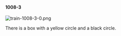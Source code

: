 #### 1008-3
![train-1008-3-0.png](https://github.com/lil-lab/nlvr/raw/master/nlvr/train/images/44/train-1008-3-0.png "train-1008-3-0.png")

There is a box with a yellow circle and a black circle.